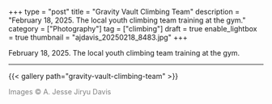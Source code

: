 +++
type = "post"
title = "Gravity Vault Climbing Team"
description = "February 18, 2025. The local youth climbing team training at the gym."
category = ["Photography"]
tag = ["climbing"]
draft = true
enable_lightbox = true
thumbnail = "ajdavis_20250218_8483.jpg"
+++

February 18, 2025. The local youth climbing team training at the gym.

***

{{< gallery path="gravity-vault-climbing-team" >}}

<span style="color: gray">Images &copy; A. Jesse Jiryu Davis</span>

